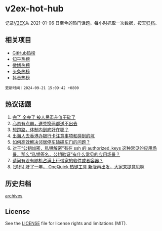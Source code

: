 # v2ex-hot-hub

 记录[V2EX](https://www.v2ex.com/)从 2021-01-06 日至今的热门话题。每小时抓取一次数据，按天[归档](archives)。
 
 ## 相关项目

- [GitHub热榜](https://github.com/lonnyzhang423/github-hot-hub)
- [知乎热榜](https://github.com/lonnyzhang423/zhihu-hot-hub)
- [微博热榜](https://github.com/lonnyzhang423/weibo-hot-hub)
- [头条热榜](https://github.com/lonnyzhang423/toutiao-hot-hub)
- [抖音热榜](https://github.com/lonnyzhang423/douyin-hot-hub)


 `更新时间：2024-09-21 15:09:42 +0800`

## 热议话题

1. [完了 全完了 被人民币升值干碎了](https://www.v2ex.com/t/1074390)
1. [心态有点崩，送兑换码都送不出去](https://www.v2ex.com/t/1074517)
1. [想跑路，体制内到底好在哪？](https://www.v2ex.com/t/1074488)
1. [出海人去香港办银行卡注意事项和碰到的坑](https://www.v2ex.com/t/1074406)
1. [如何高效解决邻居停车磕碰车门的问题？](https://www.v2ex.com/t/1074532)
1. [对于“公钥加密，私钥解密”有在 ssh 的 authorized_keys 这种常见的应用场景，那么“私钥签名，公钥验证”有什么常见的应用场景？](https://www.v2ex.com/t/1074549)
1. [请问有没有随机占满上行带宽的软件或者容器？](https://www.v2ex.com/t/1074528)
1. [[送码] 肝了一年， OneQuick 热键工具 新版再出发，大家来提意见啊](https://www.v2ex.com/t/1074431)

## 历史归档

[archives](archives)

## License

See the [LICENSE](LICENSE) file for license rights and limitations (MIT).
